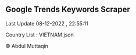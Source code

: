 

## Google Trends Keywords Scraper 
 
Last Update 08-12-2022 , 22:55:11

Country List :
VIETNAM.json



© Abdul Muttaqin 
